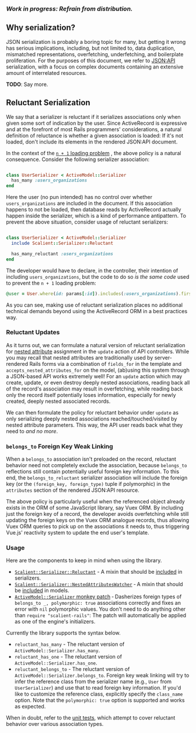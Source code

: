 ### *Work in progress: Refrain from distribution.*

## Why serialization?

JSON serialization is probably a boring topic for many, but getting it wrong has serious implications, including, but
not limited to, data duplication, mismatched representations, overfetching, underfetching, and boilerplate
proliferation. For the purposes of this document, we refer to [JSON:API](https://jsonapi.org/) serialization, with a
focus on complex documents containing an extensive amount of interrelated resources.

**TODO**: Say more.

## Reluctant Serialization

We say that a serializer is reluctant if it serializes associations only when given some sort of indication by the user.
Since ActiveRecord is expressive and at the forefront of most Rails programmers' considerations, a natural definition of
reluctance is whether a given association is loaded: If it's not loaded, don't include its elements in the rendered
JSON:API document.

In the context of
the [`n + 1` loading problem](https://stackoverflow.com/questions/97197/what-is-the-n1-selects-problem-in-orm-object-relational-mapping)
, the above policy is a natural consequence. Consider the following serializer association:

```ruby

class UserSerializer < ActiveModel::Serializer
  has_many :users_organizations
end
```

Here the user (no pun intended) has no control over whether `users_organizations` are included in the document. If this
association happens to not be loaded, then database reads by ActiveRecord actually happen inside the serializer, which
is a kind of performance antipattern. To prevent the above situation, consider usage of reluctant serializers:

```ruby

class UserSerializer < ActiveModel::Serializer
  include Scalient::Serializer::Reluctant

  has_many_reluctant :users_organizations
end
```

The developer would have to declare, in the controller, their intention of including `users_organizations`, but the code
to do so *is the same code* used to prevent the `n + 1` loading problem:

```ruby
@user = User.where(id: params[:id]).includes(:users_organizations).first
```

As you can see, making use of reluctant serialization places no additional technical demands beyond using the
ActiveRecord ORM in a best practices way.

### Reluctant Updates

As it turns out, we can formulate a natural version of reluctant serialization for
[nested attribute](https://api.rubyonrails.org/v6.1.0/classes/ActiveRecord/NestedAttributes/ClassMethods.html)
assignment in the `update` action of API controllers. While you may recall that nested attributes are traditionally used
by server-rendered Rails forms via a combination of `fields_for` in the template and `accepts_nested_attributes_for` on
the model, (ab)using this system through a JSON-based API works extremely well! For an `update` action which may create,
update, or even destroy deeply nested associations, reading back all of the record's association may result in
overfetching, while reading back only the record itself potentially loses information, especially for newly created,
deeply nested associated records.

We can then formulate the policy for reluctant behavior under `update` as only serializing deeply nested associations
reached/touched/visited by nested attribute parameters. This way, the API user reads back what they need to *and no
more*.

### `belongs_to` Foreign Key Weak Linking

When a `belongs_to` association isn't preloaded on the record, reluctant behavior need not completely exclude the
association, because `belongs_to` reflections still contain potentially useful foreign key information. To this end, the
`belongs_to_reluctant` serializer association will include the foreign key (or the `(foreign_key, foreign_type)` tuple
if polymorphic) in the `attributes` section of the rendered JSON:API resource.

The above policy is particularly useful when the referenced object already exists in the ORM of some JavaScript library,
say Vuex ORM. By including just the foreign key of a record, the developer avoids overfetching while still updating the
foreign keys on the Vuex ORM analogue records, thus allowing Vuex ORM queries to pick up on the associations it needs
to, thus triggering Vue.js' reactivity system to update the end user's template.

### Usage

Here are the components to keep in mind when using the library.

* [`Scalient::Serializer::Reluctant`](../app/serializers/concerns/scalient/serializer/reluctant.rb) - A mixin that
  should be
  [included](https://github.com/scalient/scalient-rails/blob/main/spec/support/test_app/app/serializers/application_serializer.rb#L4)
  in serializers.
* [`Scalient::Serializer::NestedAttributesWatcher`](../app/serializers/concerns/scalient/serializer/nested_attributes_watcher.rb)
  &dash; A mixin that should be
  [included](https://github.com/scalient/scalient-rails/blob/main/spec/support/test_app/app/models/user.rb#L4)
  in models.
* [`ActiveModel::Serializer` monkey patch](../config/initializers/active_model_serializers.rb) &dash; Dasherizes foreign
  types of `belongs_to _, polymorphic: true` associations correctly and fixes an error with `nil` polymorphic values.
  You don't need to do anything other than `require "scalient-rails"`: The patch will automatically be applied as one of
  the engine's initializers.

Currently the library supports the syntax below.

* `reluctant_has_many` - The reluctant version of `ActiveModel::Serializer.has_many`.
* `reluctant_has_one` - The reluctant version of `ActiveModel::Serializer.has_one`.
* `reluctant_belongs_to` - The reluctant version of `ActiveModel::Serializer.belongs_to`. Foreign key weak linking will
  try to infer the reference class from the serializer name (e.g., `User` from `UserSerializer`) and use that to read
  foreign key information. If you'd like to customize the reference class, explicitly specify the `class_name` option.
  Note that the `polymorphic: true` option is supported and works as expected.

When in doubt, refer to the [unit tests](../spec/serializers/reluctant_serialization_spec.rb), which attempt to cover
reluctant behavior over various association types.
